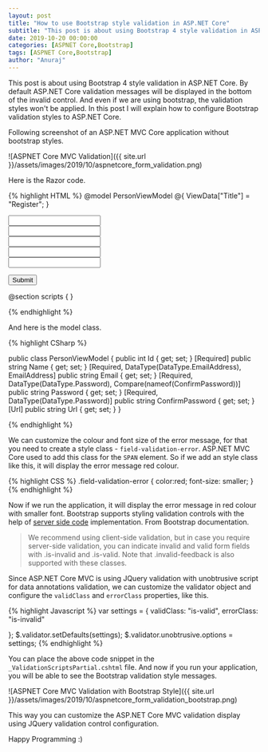 ```yaml
---
layout: post
title: "How to use Bootstrap style validation in ASP.NET Core"
subtitle: "This post is about using Bootstrap 4 style validation in ASP.NET Core. By default ASP.NET Core validation messages will be displayed in the bottom of the invalid control. And even if we are using bootstrap, the validation styles won't be applied. In this post I will explain how to configure Bootstrap validation styles to ASP.NET Core."
date: 2019-10-20 00:00:00
categories: [ASPNET Core,Bootstrap]
tags: [ASPNET Core,Bootstrap]
author: "Anuraj"
---
```

This post is about using Bootstrap 4 style validation in ASP.NET Core. By default ASP.NET Core validation messages will be displayed in the bottom of the invalid control. And even if we are using bootstrap, the validation styles won't be applied. In this post I will explain how to configure Bootstrap validation styles to ASP.NET Core.

Following screenshot of an ASP.NET MVC Core application without bootstrap styles. 

![ASPNET Core MVC Validation]({{ site.url }}/assets/images/2019/10/aspnetcore_form_validation.png)

Here is the Razor code.

{% highlight HTML %}
@model PersonViewModel
@{
    ViewData["Title"] = "Register";
}

<form asp-action="Register" method="POST" class="needs-validation" novalidate>
  <div class="form-group">
    <label asp-for="Name"></label>
    <input class="form-control" asp-for="Name" />
    <span asp-validation-for="Name"></span>
  </div>
  <div class="form-group">
    <label asp-for="Email"></label>
    <input class="form-control" asp-for="Email" />
    <span asp-validation-for="Email"></span>
  </div>
  <div class="form-group">
    <label asp-for="Password"></label>
    <input class="form-control" asp-for="Password" />
    <span asp-validation-for="Password"></span>
  </div>
  <div class="form-group">
    <label asp-for="ConfirmPassword"></label>
    <input class="form-control" asp-for="ConfirmPassword" />
    <span asp-validation-for="ConfirmPassword"></span>
  </div>
  <div class="form-group">
    <label asp-for="Url"></label>
    <input class="form-control" asp-for="Url" />
    <span asp-validation-for="Url"></span>
  </div>

  <button type="submit" class="btn btn-primary">Submit</button>
</form>

@section scripts
{
    <partial name="_ValidationScriptsPartial" />
}

{% endhighlight %}

And here is the model class.

{% highlight CSharp %}

public class PersonViewModel
{
    public int Id { get; set; }
    [Required]
    public string Name { get; set; }
    [Required, DataType(DataType.EmailAddress), EmailAddress]
    public string Email { get; set; }
    [Required, DataType(DataType.Password), Compare(nameof(ConfirmPassword))]
    public string Password { get; set; }
    [Required, DataType(DataType.Password)]
    public string ConfirmPassword { get; set; }
    [Url]
    public string Url { get; set; }
}

{% endhighlight %}

We can customize the colour and font size of the error message, for that you need to create a style class - `field-validation-error`. ASP.NET MVC Core used to add this class for the `SPAN` element. So if we add an style class like this, it will display the error message red colour.

{% highlight CSS %}
.field-validation-error {
  color:red;
  font-size: smaller;
}
{% endhighlight %}

Now if we run the application, it will display the error message in red colour with smaller font. Bootstrap supports styling validation controls with the help of [server side code](https://getbootstrap.com/docs/4.3/components/forms/#server-side) implementation. From Bootstrap documentation.

> We recommend using client-side validation, but in case you require server-side validation, you can indicate invalid and valid form fields with .is-invalid and .is-valid. Note that .invalid-feedback is also supported with these classes.

Since ASP.NET Core MVC is using JQuery validation with unobtrusive script for data annotations validation, we can customize the validator object and configure the `validClass` and `errorClass` properties, like this.

{% highlight Javascript %}
var settings = {
    validClass: "is-valid",
    errorClass: "is-invalid"

}; 
$.validator.setDefaults(settings);
$.validator.unobtrusive.options = settings;
{% endhighlight %}

You can place the above code snippet in the `_ValidationScriptsPartial.cshtml` file. And now if you run your application, you will be able to see the Bootstrap validation style messages.

![ASPNET Core MVC Validation with Bootstrap Style]({{ site.url }}/assets/images/2019/10/aspnetcore_form_validation_bootstrap.png)

This way you can customize the ASP.NET Core MVC validation display using JQuery validation control configuration.

Happy Programming :)